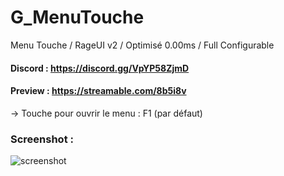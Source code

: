 # G_MenuTouche
Menu Touche / RageUI v2 / Optimisé 0.00ms / Full Configurable

#### Discord : https://discord.gg/VpYP58ZjmD

#### Preview : https://streamable.com/8b5i8v

-> Touche pour ouvrir le menu : F1 (par défaut)

### Screenshot :

![screenshot](https://cdn.discordapp.com/attachments/658236178268684291/913489503677743154/unknown.png)
